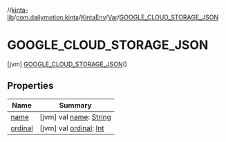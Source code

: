 //[kinta-lib](../../../../../index.md)/[com.dailymotion.kinta](../../../index.md)/[KintaEnv](../../index.md)/[Var](../index.md)/[GOOGLE_CLOUD_STORAGE_JSON](index.md)



# GOOGLE_CLOUD_STORAGE_JSON  
 [jvm] [GOOGLE_CLOUD_STORAGE_JSON](index.md)()  
   


## Properties  
  
|  Name |  Summary | 
|---|---|
| <a name="com.dailymotion.kinta/KintaEnv.Var.GOOGLE_CLOUD_STORAGE_JSON/name/#/PointingToDeclaration/"></a>[name](name.md)| <a name="com.dailymotion.kinta/KintaEnv.Var.GOOGLE_CLOUD_STORAGE_JSON/name/#/PointingToDeclaration/"></a> [jvm] val [name](name.md): [String](https://kotlinlang.org/api/latest/jvm/stdlib/kotlin/-string/index.html)   <br>|
| <a name="com.dailymotion.kinta/KintaEnv.Var.GOOGLE_CLOUD_STORAGE_JSON/ordinal/#/PointingToDeclaration/"></a>[ordinal](ordinal.md)| <a name="com.dailymotion.kinta/KintaEnv.Var.GOOGLE_CLOUD_STORAGE_JSON/ordinal/#/PointingToDeclaration/"></a> [jvm] val [ordinal](ordinal.md): [Int](https://kotlinlang.org/api/latest/jvm/stdlib/kotlin/-int/index.html)   <br>|

